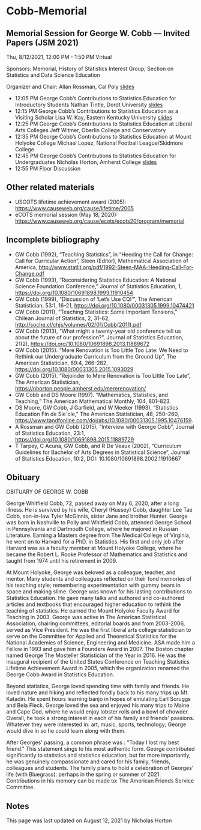 # Cobb-Memorial


## Memorial Session for George W. Cobb — Invited Papers (JSM 2021)

Thu, 8/12/2021, 12:00 PM - 1:50 PM	Virtual

Sponsors: Memorial, History of Statistics Interest Group, Section on Statistics and Data Science Education

Organizer and Chair: Allan Rossman, Cal Poly [slides](https://github.com/Amherst-Statistics/Cobb-Memorial/blob/main/CobbMemorialSessionAllan.pdf)

- 12:05 PM	George Cobb’s Contributions to Statistics Education for Introductory Students 
Nathan Tintle, Dordt University [slides](https://github.com/Amherst-Statistics/Cobb-Memorial/blob/main/Tintle_Cobb.pdf)
- 12:15 PM	George Cobb’s Contributions to Statistics Education as a Visiting Scholar 
Lisa W. Kay, Eastern Kentucky University [slides](https://github.com/Amherst-Statistics/Cobb-Memorial/blob/main/Lisa_Kay_George_Cobb_Memorial_JSM_2021.pdf)
- 12:25 PM	George Cobb’s Contributions to Statistics Education at Liberal Arts Colleges 
Jeff Witmer, Oberlin College and Conservatory
- 12:35 PM	George Cobb’s Contributions to Statistics Education at Mount Holyoke College 
Michael Lopez, National Football League/Skidmore College
- 12:45 PM	George Cobb’s Contributions to Statistics Education for Undergraduates 
Nicholas Horton, Amherst College [slides](Horton_Cobb.pdf)
- 12:55 PM	Floor Discussion


## Other related materials

- USCOTS lifetime achievement award (2005): https://www.causeweb.org/cause/lifetime/2005
- eCOTS memorial session (May 18, 2020): https://www.causeweb.org/cause/ecots/ecots20/program/memorial

## Incomplete bibliography


- GW Cobb (1992), “Teaching Statistics”, in “Heeding the Call for Change: Call for Curricular Action”, Steen (Editor), Mathematical Association of America, http://www.statlit.org/pdf/1992-Steen-MAA-Heeding-Call-For-Change.pdf 
- GW Cobb (1993), “Reconsidering Statistics Education: A National Science Foundation Conference,” Journal of Statistics Education, 1, https://doi.org/10.1080/10691898.1993.11910454 
- GW Cobb (1999), “Discussion of ‘Let’s Use CQI’”, The American Statistician, 53:1, 16-21, https://doi.org/10.1080/00031305.1999.10474421 
- GW Cobb (2011), “Teaching Statistics: Some Important Tensions,” Chilean Journal of Statistics, 2, 31–62, http://soche.cl/chjs/volumes/02/01/Cobb(2011).pdf 
- GW Cobb (2013), “What might a twenty-year old conference tell us about the future of our profession?”, Journal of Statistics Education, 21(2), https://doi.org/10.1080/10691898.2013.11889672 
- GW Cobb (2015). “Mere Renovation is Too Little Too Late: We Need to Rethink our Undergraduate Curriculum from the Ground Up”, The American Statistician, 69:4, 266-282, https://doi.org/10.1080/00031305.2015.1093029 
- GW Cobb (2015). “Rejoinder to Mere Renovation is Too Little Too Late”, The American Statistician, https://nhorton.people.amherst.edu/mererenovation/ 
- GW Cobb and DS Moore (1997). “Mathematics, Statistics, and Teaching,” The American Mathematical Monthly, 104, 801–823.
- DS Moore, GW Cobb, J Garfield, and W Meeker (1993), “Statistics Education Fin de Sie`cle,” The American Statistician, 48, 250–260, https://www.tandfonline.com/doi/abs/10.1080/00031305.1995.10476159.
- A Rossman and GW Cobb (2015), “Interview with George Cobb”, Journal of Statistics Education, 23:1, https://doi.org/10.1080/10691898.2015.11889729 
- T Tarpey, C Acuna, GW Cobb, and R De Veaux (2002), “Curriculum Guidelines for Bachelor of Arts Degrees in Statistical Science”, Journal of Statistics Education, 10:2, DOI: 10.1080/10691898.2002.11910667

## Obituary

OBITUARY OF GEORGE W. COBB

George Whitfield Cobb, 72, passed away on May 6, 2020, after a long illness.   He is survived by his wife, Cheryl (Hussey) Cobb, daughter Lee Tae Cobb, son-in-law Tyler McGinnis, sister Jane  and brother Hunter.  George was born in Nashville to Polly and Whitfield Cobb,  attended George School in Pennsylvania and Dartmouth College, where he majored  in Russian Literature.  Earning a Masters degree from The Medical College of Virginia, he went on to Harvard for a PhD. in Statistics.  His first and only job after Harvard was as a faculty member at Mount Holyoke College, where he became the Robert L. Rooke Professor of Mathematics and Statistics and taught from 1974 until his retirement in 2009.  

At Mount Holyoke, George was beloved as a colleague, teacher, and mentor.  Many students and colleagues reflected on their fond memories of his teaching style; remembering experimentation with gummy bears in space and making slime.  George was known for his lasting contributions to Statistics Education.  He gave many talks and authored and co-authored articles and textbooks that encouraged higher education to rethink the teaching of statistics.  He earned the Mount Holyoke Faculty Award for Teaching in 2003.   George was active in The American Statistical Association, chairing committees, editorial boards and from 2003-2006, served as Vice President.  He was the first liberal arts college statistician to serve on the Committee for Applied and Theoretical Statistics for the National Academies of Science, Engineering  and Medicine.  ASA made him a Fellow in 1993 and gave him a Founders Award in 2007.  The Boston chapter named George The  Mosteller Statistician of the Year in 2016.   He was the inaugural recipient of the United States Conference on Teaching Statistics Lifetime Achievement Award in 2005, which the organization renamed the George Cobb Award in Statistics Education.


Beyond statistics, George loved spending time with family and friends.  He loved nature and hiking and reflected fondly back to his many trips up  Mt. Katadin.  He spent hours learning banjo in hopes of emulating Earl Scruggs and Bela Fleck.  George loved the sea and enjoyed his many trips to Maine and Cape Cod, where he would enjoy lobster rolls and a bowl of chowder.  Overall, he took a strong interest in each of his family and friends' passions.  Whatever they were interested in:  art, music, sports, technology; George would dive in so he could learn along with them.


After Georges' passing, a common phrase  was :  "Today I lost my best friend."  This statement sings to his most authentic form.  George contributed significantly to statistics and statistics education, but far more importantly, he was genuinely compassionate and cared for his family, friends, colleagues and students.
The family plans to hold a celebration of Georges' life (with Bluegrass): perhaps in the spring or summer of 2021.  Contributions in his memory can be made to:  The American Friends Service Committee.


## Notes

This page was last updated on August 12, 2021 by Nicholas Horton
